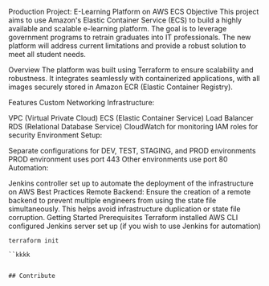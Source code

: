 Production Project: E-Learning Platform on AWS ECS
Objective
This project aims to use Amazon's Elastic Container Service (ECS) to build a highly available and scalable e-learning platform. The goal is to leverage government programs to retrain graduates into IT professionals. The new platform will address current limitations and provide a robust solution to meet all student needs.

Overview
The platform was built using Terraform to ensure scalability and robustness. It integrates seamlessly with containerized applications, with all images securely stored in Amazon ECR (Elastic Container Registry).

Features
Custom Networking Infrastructure:

VPC (Virtual Private Cloud)
ECS (Elastic Container Service)
Load Balancer
RDS (Relational Database Service)
CloudWatch for monitoring
IAM roles for security
Environment Setup:

Separate configurations for DEV, TEST, STAGING, and PROD environments
PROD environment uses port 443
Other environments use port 80
Automation:

Jenkins controller set up to automate the deployment of the infrastructure on AWS
Best Practices
Remote Backend:
Ensure the creation of a remote backend to prevent multiple engineers from using the state file simultaneously. This helps avoid infrastructure duplication or state file corruption.
Getting Started
Prerequisites
Terraform installed
AWS CLI configured
Jenkins server set up (if you wish to use Jenkins for automation)

```init
terraform init

``kkkk


## Contribute